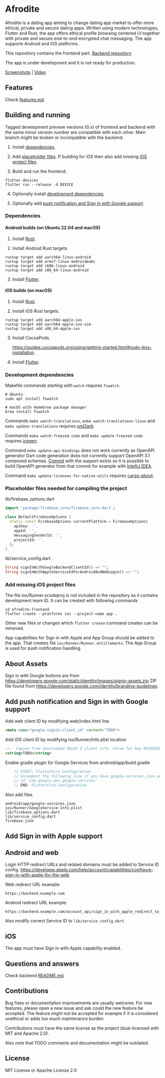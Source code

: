 # Afrodite

Afrodite is a dating app aiming to change dating app market to offer more
ethical, private and secure dating apps. Written using modern technologies,
Flutter and Rust, the app offers ethical profile browsing centered UI together
with private and secure end-to-end encrypted chat messaging. The app supports
Android and iOS platforms.

This repository contains the frontend part. [Backend repository](https://github.com/afroditeapp/afrodite-backend)

The app is under development and it is not ready for production.

[Screenshots](https://github.com/afroditeapp#screenshots) |
[Video](https://afroditeapp.github.io/videos/basic-usage.mp4)

## Features

Check [features.md](docs/features.md).

## Building and running

Tagged development preview versions (0.x) of frontend and backend
with the same minor version number are compatible with each other.
Main branch might be broken or incompatible with the backend.

1. Install [dependencies](#dependencies).

2. Add [placeholder files](#placeholder-files-needed-for-compiling-the-project).
   If building for iOS then also add missing
   [iOS project files](#add-missing-ios-project-files).

3. Build and run the frontend.

```
flutter devices
flutter run --release -d DEVICE
```

4. Optionally install [development dependencies](#development-dependencies).

4. Optionally add [push notification and Sign in with Google support](#adding-push-notification-and-sign-in-with-google-support).

### Dependencies

#### Android builds (on Ubuntu 22.04 and macOS)

1. Install [Rust](https://www.rust-lang.org/learn/get-started).

2. Install Android Rust targets.

```
rustup target add aarch64-linux-android
rustup target add armv7-linux-androideabi
rustup target add i686-linux-android
rustup target add x86_64-linux-android
```

3. Install [Flutter](https://docs.flutter.dev/get-started/install).

#### iOS builds (on macOS)

1. Install [Rust](https://www.rust-lang.org/learn/get-started).

2. Install iOS Rust targets.

```
rustup target add aarch64-apple-ios
rustup target add aarch64-apple-ios-sim
rustup target add x86_64-apple-ios
```

3. Install CocoaPods.

   <https://guides.cocoapods.org/using/getting-started.html#sudo-less-installation>

4. Install [Flutter](https://docs.flutter.dev/get-started/install).

### Development dependencies

Makefile commands starting with `watch` requires `fswatch`.

```
# Ubuntu
sudo apt install fswatch
```

```
# macOS with Homebrew package manager
brew install fswatch
```

Commands `make watch-translations`, `make watch-translations-linux` and `make update-translations` requires [xml2arb](https://github.com/jutuon/xml2arb).

Commands `make watch-freezed-code` and `make update-freezed-code` requires [icegen](https://github.com/jutuon/icegen).

Command `make update-api-bindings` does not work currently as OpenAPI generator
Dart code generation does not currently support OpenAPI 3.1 composed schemas.
[Commit](https://github.com/jutuon/openapi-generator/tree/dart-improve-composed-schema-support)
with the support exists so it is possible to build OpenAPI generator from that
commit for example with [IntelliJ IDEA](https://www.jetbrains.com/idea/).

<!--
Command `make update-api-bindings` requires `openapi-generator-cli`.

1. Install node version manager (nvm) <https://github.com/nvm-sh/nvm>
2. Install latest node LTS with nvm. For example `nvm install 18`
3. Install openapi-generator from npm.
   `npm install @openapitools/openapi-generator-cli -g`
4. Start backend in debug mode.
5. Run `make update-api-bindings`.
-->

Command `make update-licenses-for-native-utils` requires
[cargo-about](https://github.com/EmbarkStudios/cargo-about).

### Placeholder files needed for compiling the project

lib/firebase_options.dart
```dart
import 'package:firebase_core/firebase_core.dart';

class DefaultFirebaseOptions {
  static const FirebaseOptions currentPlatform = FirebaseOptions(
    apiKey: '',
    appId: '',
    messagingSenderId: '',
    projectId: '',
  );
}
```

lib/service_config.dart
```dart
String signInWithGoogleBackendClientId() => "";
String signInWithAppleServiceIdForAndroidAndWebLogin() => "";
```

### Add missing iOS project files

The file ios/Runner.xcodeproj is not included in the repository as it contains
development team ID. It can be created with following commands

```
cd afrodite-frontend
flutter create --platforms ios --project-name app .
```

Other new files or changes which `flutter create` command creates can be
removed.

App capabilities for Sign in with Apple and App Group should be added
to the app. That creates file `ios/Runner/Runner.entitlements`. The
App Group is used for push notification handling.

## About Assets

Sign in with Google buttons are from
<https://developers.google.com/static/identity/images/signin-assets.zip>
ZIP file found from <https://developers.google.com/identity/branding-guidelines>.

## Add push notification and Sign in with Google support

Add web client ID by modifying web/index.html line

```html
<meta name="google-signin-client_id" content="TODO">
```

Add iOS client ID by modifying ios/Runner/Info.plist location

```xml
<!-- Copied from downloaded OAuth 2 client info. Value for key REVERSED_CLIENT_ID. -->
<string>TODO</string>
```

Enable gradle plugin for Google Services from android/app/build.gradle

```gradle
    // START: FlutterFire Configuration
    // Uncomment the following line if you have google-services.json added
    // id 'com.google.gms.google-services'
    // END: FlutterFire Configuration
```

Also add files

```
android/app/google-services.json
ios/Runner/GoogleService-Info.plist
lib/firebase_options.dart
lib/service_config.dart
firebase.json
```

## Add Sign in with Apple support

## Android and web

Login HTTP redirect URLs and related domains must be added to Service ID config.
<https://developer.apple.com/help/account/capabilities/configure-sign-in-with-apple-for-the-web>

Web redirect URL example:
```
https://backend.example.com
```

Android redirect URL example:
```
https://backend.example.com/account_api/sign_in_with_apple_redirect_to_app
```

Also modify correct Service ID to `lib/service_config.dart`.

## iOS

The app must have Sign in with Apple capability enabled.

## Questions and answers

Check backend [README.md](https://github.com/afroditeapp/afrodite-backend#questions-and-answers).

## Contributions

Bug fixes or documentation improvements are usually welcome. For new features,
please open a new issue and ask could the new feature be accepted. The
feature might not be accepted for example if it is considered unethical
or adds too much maintenance burden.

Contributions must have the same license as the project (dual-licensed with
MIT and Apache 2.0).

Also note that TODO comments and documentation might be outdated.

## License

MIT License or Apache License 2.0
